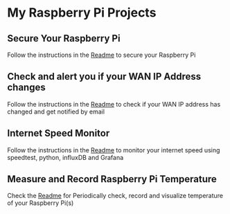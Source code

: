 # My Raspberry Pi Projects

## Secure Your Raspberry Pi

Follow the instructions in the <a href="malaw-raspberry-pi-projects/secure-raspberry-pi/README.md">Readme</a> to secure your Raspberry Pi

## Check and alert you if your WAN IP Address changes

Follow the instructions in the <a href="malaw-raspberry-pi-projects/wan-ip-checker/README.md">Readme</a> to check if your WAN IP address has changed and get notified by email

## Internet Speed Monitor

Follow the instructions in the <a href="malaw-raspberry-pi-projects/internet-speed-monitor/README.md">Readme</a> to monitor your internet speed using speedtest, python, influxDB and Grafana 

## Measure and Record Raspberry Pi Temperature

Check the <a href="malaw-raspberry-pi-projects/measure-temperature/README.md">Readme</a> for Periodically check, record and visualize temperature of your Raspberry Pi(s)